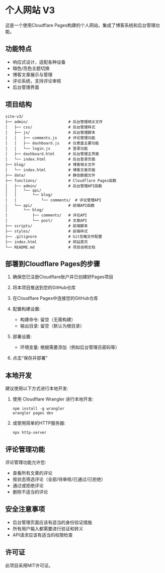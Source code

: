 # 个人网站 V3

这是一个使用Cloudflare Pages构建的个人网站，集成了博客系统和后台管理功能。

## 功能特点

- 响应式设计，适配各种设备
- 暗色/亮色主题切换
- 博客文章展示与管理
- 评论系统，支持评论审核
- 后台管理界面

## 项目结构

```
site-v3/
├── admin/                  # 后台管理相关文件
│   ├── css/                # 后台管理样式
│   ├── js/                 # 后台管理脚本
│   │   ├── comments.js     # 评论管理功能
│   │   ├── dashboard.js    # 仪表盘主要功能
│   │   └── login.js        # 登录功能
│   ├── dashboard.html      # 后台管理主界面
│   └── index.html          # 后台登录页面
├── blog/                   # 博客相关文件
│   └── index.html          # 博客文章页面
├── data/                   # 静态数据文件
├── functions/              # Cloudflare Pages函数
│   ├── admin/              # 后台管理API函数
│   │   └── api/            
│   │       └── blog/       
│   │           └── comments/  # 评论管理API
│   └── api/                # 前端API函数
│       └── blog/           
│           ├── comments/   # 评论API
│           └── post/       # 文章API
├── scripts/                # 前端脚本
├── styles/                 # 前端样式
├── .gitignore              # Git忽略文件配置
├── index.html              # 网站首页
└── README.md               # 项目说明文档
```

## 部署到Cloudflare Pages的步骤

1. 确保您已注册Cloudflare账户并已创建好Pages项目

2. 将本项目推送到您的GitHub仓库

3. 在Cloudflare Pages中连接您的GitHub仓库

4. 配置构建设置:
   - 构建命令: 留空（无需构建）
   - 输出目录: 留空（默认为根目录）

5. 部署设置:
   - 环境变量: 根据需要添加（例如后台管理员密码等）

6. 点击"保存并部署"

## 本地开发

建议使用以下方式进行本地开发:

1. 使用 Cloudflare Wrangler 进行本地开发:
   ```
   npm install -g wrangler
   wrangler pages dev
   ```

2. 或使用简单的HTTP服务器:
   ```
   npx http-server
   ```

## 评论管理功能

评论管理功能允许您:

- 查看所有文章的评论
- 按状态筛选评论（全部/待审核/已通过/已拒绝）
- 通过或拒绝评论
- 删除不适当的评论

## 安全注意事项

- 后台管理页面应该有适当的身份验证措施
- 所有用户输入都需要进行验证和转义
- API请求应该有适当的权限检查

## 许可证

此项目采用MIT许可证。 